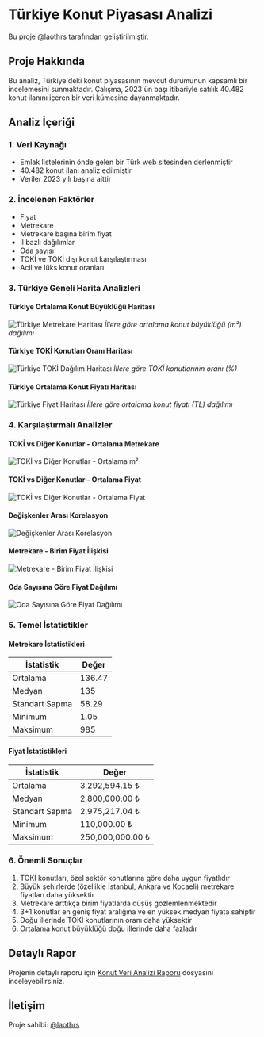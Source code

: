 # Türkiye Konut Piyasası Analizi

Bu proje [@laothrs](https://github.com/laothrs) tarafından geliştirilmiştir.

## Proje Hakkında

Bu analiz, Türkiye'deki konut piyasasının mevcut durumunun kapsamlı bir incelemesini sunmaktadır. Çalışma, 2023'ün başı itibariyle satılık 40.482 konut ilanını içeren bir veri kümesine dayanmaktadır.

## Analiz İçeriği

### 1. Veri Kaynağı
- Emlak listelerinin önde gelen bir Türk web sitesinden derlenmiştir
- 40.482 konut ilanı analiz edilmiştir
- Veriler 2023 yılı başına aittir

### 2. İncelenen Faktörler
- Fiyat
- Metrekare
- Metrekare başına birim fiyat
- İl bazlı dağılımlar
- Oda sayısı
- TOKİ ve TOKİ dışı konut karşılaştırması
- Acil ve lüks konut oranları

### 3. Türkiye Geneli Harita Analizleri

#### Türkiye Ortalama Konut Büyüklüğü Haritası
![Türkiye Metrekare Haritası](Analiz%20Fotoğrafları/turkiye_metrekare_haritasi.png)
*İllere göre ortalama konut büyüklüğü (m²) dağılımı*

#### Türkiye TOKİ Konutları Oranı Haritası
![Türkiye TOKİ Dağılım Haritası](Analiz%20Fotoğrafları/turkiye_toki_haritasi.png)
*İllere göre TOKİ konutlarının oranı (%)*

#### Türkiye Ortalama Konut Fiyatı Haritası
![Türkiye Fiyat Haritası](Analiz%20Fotoğrafları/turkiye_fiyat_haritasi.png)
*İllere göre ortalama konut fiyatı (TL) dağılımı*

### 4. Karşılaştırmalı Analizler

#### TOKİ vs Diğer Konutlar - Ortalama Metrekare
![TOKİ vs Diğer Konutlar - Ortalama m²](Analiz%20Fotoğrafları/tokivsdigermetrekare.png)

#### TOKİ vs Diğer Konutlar - Ortalama Fiyat
![TOKİ vs Diğer Konutlar - Ortalama Fiyat](Analiz%20Fotoğrafları/Tokivsdigerkonutlarfiyat.png)

#### Değişkenler Arası Korelasyon
![Değişkenler Arası Korelasyon](Analiz%20Fotoğrafları/KorelasyonAnalizi.png)

#### Metrekare - Birim Fiyat İlişkisi
![Metrekare - Birim Fiyat İlişkisi](Analiz%20Fotoğrafları/MetrekareBirimFiyat.png)

#### Oda Sayısına Göre Fiyat Dağılımı
![Oda Sayısına Göre Fiyat Dağılımı](Analiz%20Fotoğrafları/OdaSayisi.png)

### 5. Temel İstatistikler

#### Metrekare İstatistikleri
| İstatistik | Değer |
|------------|-------|
| Ortalama | 136.47 |
| Medyan | 135 |
| Standart Sapma | 58.29 |
| Minimum | 1.05 |
| Maksimum | 985 |

#### Fiyat İstatistikleri
| İstatistik | Değer |
|------------|-------|
| Ortalama | 3,292,594.15 ₺ |
| Medyan | 2,800,000.00 ₺ |
| Standart Sapma | 2,975,217.04 ₺ |
| Minimum | 110,000.00 ₺ |
| Maksimum | 250,000,000.00 ₺ |

### 6. Önemli Sonuçlar

1. TOKİ konutları, özel sektör konutlarına göre daha uygun fiyatlıdır
2. Büyük şehirlerde (özellikle İstanbul, Ankara ve Kocaeli) metrekare fiyatları daha yüksektir
3. Metrekare arttıkça birim fiyatlarda düşüş gözlemlenmektedir
4. 3+1 konutlar en geniş fiyat aralığına ve en yüksek medyan fiyata sahiptir
5. Doğu illerinde TOKİ konutlarının oranı daha yüksektir
6. Ortalama konut büyüklüğü doğu illerinde daha fazladır

## Detaylı Rapor

Projenin detaylı raporu için [Konut Veri Analizi Raporu](Konut%20Veri%20Analizi%20Raporu) dosyasını inceleyebilirsiniz.

## İletişim

Proje sahibi: [@laothrs](https://github.com/laothrs) 